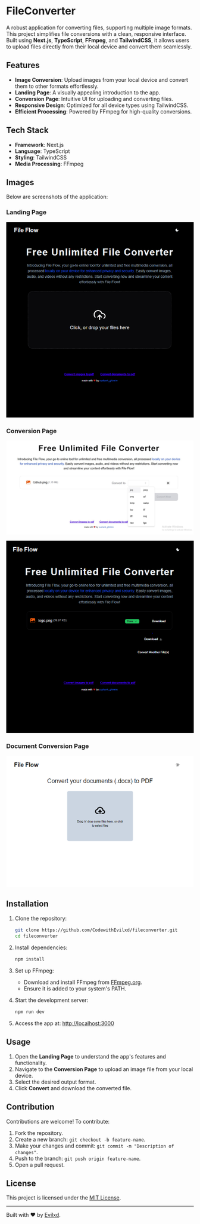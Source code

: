 # FileConverter

A robust application for converting files, supporting multiple image formats. This project simplifies file conversions with a clean, responsive interface. Built using **Next.js**, **TypeScript**, **FFmpeg**, and **TailwindCSS**, it allows users to upload files directly from their local device and convert them seamlessly.

## Features

- **Image Conversion**: Upload images from your local device and convert them to other formats effortlessly.
- **Landing Page**: A visually appealing introduction to the app.
- **Conversion Page**: Intuitive UI for uploading and converting files.
- **Responsive Design**: Optimized for all device types using TailwindCSS.
- **Efficient Processing**: Powered by FFmpeg for high-quality conversions.

## Tech Stack

- **Framework**: Next.js
- **Language**: TypeScript
- **Styling**: TailwindCSS
- **Media Processing**: FFmpeg

## Images

Below are screenshots of the application:

### Landing Page

![Landing Page Dark Mode](./public/fileconverter.PNG)

### Conversion Page

![Conversion Page Light Mode](./public/fileconverter%204.JPG)

![Conversion Page](./public/fileconverter%201.PNG)

### Document Conversion Page

![Document Conversion Page](./public/fileconverter%203.PNG)

## Installation

1. Clone the repository:

   ```bash
   git clone https://github.com/CodewithEvilxd/fileconverter.git
   cd fileconverter
   ```

2. Install dependencies:

   ```bash
   npm install
   ```

3. Set up FFmpeg:

   - Download and install FFmpeg from [FFmpeg.org](https://ffmpeg.org/download.html).
   - Ensure it is added to your system's PATH.

4. Start the development server:

   ```bash
   npm run dev
   ```

5. Access the app at: [http://localhost:3000](http://localhost:3000)

## Usage

1. Open the **Landing Page** to understand the app's features and functionality.
2. Navigate to the **Conversion Page** to upload an image file from your local device.
3. Select the desired output format.
4. Click **Convert** and download the converted file.

## Contribution

Contributions are welcome! To contribute:

1. Fork the repository.
2. Create a new branch: `git checkout -b feature-name`.
3. Make your changes and commit: `git commit -m "Description of changes"`.
4. Push to the branch: `git push origin feature-name`.
5. Open a pull request.

## License

This project is licensed under the [MIT License](LICENSE).

---

Built with ❤️ by [Evilxd](https://github.com/CodewithEvilxd).
